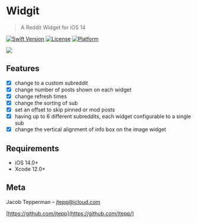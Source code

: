 # Widgit
> A Reddit Widget for iOS 14

[![Swift Version][swift-image]][swift-url]
[![License][license-image]][license-url]
[![Platform](https://img.shields.io/cocoapods/p/LFAlertController.svg?style=flat)](http://cocoapods.org/pods/LFAlertController)


![](https://imgur.com/a/7OiMvMd)

## Features

- [X] change to a custom subreddit
- [X] change number of posts shown on each widget
- [X] change refresh times
- [X] change the sorting of sub
- [X] set an offset to skip pinned or mod posts
- [X] having up to 6 different subreddits, each widget configurable to a single sub
- [X] change the vertical alignment of info box on the image widget

## Requirements

- iOS 14.0+
- Xcode 12.0+

## Meta

Jacob Tepperman – jtepp@icloud.com

[https://github.com/jtepp](https://github.com/jtepp/)

[swift-image]:https://img.shields.io/badge/swift-3.0-orange.svg
[swift-url]: https://swift.org/
[license-image]: https://img.shields.io/badge/License-MIT-blue.svg
[license-url]: LICENSE
[travis-image]: https://img.shields.io/travis/dbader/node-datadog-metrics/master.svg?style=flat-square
[travis-url]: https://travis-ci.org/dbader/node-datadog-metrics
[codebeat-image]: https://codebeat.co/badges/c19b47ea-2f9d-45df-8458-b2d952fe9dad
[codebeat-url]: https://codebeat.co/projects/github-com-vsouza-awesomeios-com
